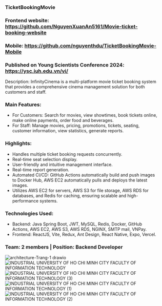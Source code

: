 ### TicketBookingMovie
### Frontend website: https://github.com/NguyenXuanAn5161/Movie-ticket-booking-website
### Mobile: https://github.com/nguyenthdu/TicketBookingMovie-Mobile 
### Published on Young Scientists Conference 2024: https://ysc.iuh.edu.vn/vi/
Description: InfinityCinema is a multi-platform movie ticket booking system that provides a comprehensive cinema management solution for both customers and staff.
### Main Features:
- For Customers: Search for movies, view showtimes, book tickets online, make online payments, order food and beverages.
- For Staff: Manage movies, pricing, promotions, tickets, seating, customer information, view statistics, generate reports.
### Highlights:
- Handles multiple ticket booking requests concurrently.
- Real-time seat selection display.
- User-friendly and intuitive management interface.
- Real-time report generation.
- Automated CI/CD: GitHub Actions automatically build and push images to Docker Hub, AWS EC2 automatically pulls and deploys the latest images.
- Utilizes AWS EC2 for servers, AWS S3 for file storage, AWS RDS for databases, and Redis for caching, ensuring scalable and high-performance systems.
### Technologies Used:
- Backend: Java Spring Boot, JWT, MySQL, Redis, Docker, GitHub Actions, AWS EC2, AWS S3, AWS RDS, NGINX, SMTP mail, VNPay.
- Frontend: ReactJS, Vite, Redux, Ant Design, React Native, Expo, Vercel.
### Team: 2 members | Position: Backend Developer
![architecture-Trang-1 drawio](https://github.com/nguyenthdu/TicketBookingMovie/assets/110290495/a01a3a5e-df29-489d-8d4d-9ed9bb065ab7)
![INDUSTRIAL UNIVERSITY OF HO CHI MINH CITY FACULTY OF INFORMATION TECHNOLOGY](https://github.com/nguyenthdu/TicketBookingMovie/assets/110290495/21445d6c-d9ab-4ca3-a266-2e3c78e53c2e)
![INDUSTRIAL UNIVERSITY OF HO CHI MINH CITY FACULTY OF INFORMATION TECHNOLOGY (3)](https://github.com/nguyenthdu/TicketBookingMovie/assets/110290495/7cf0b741-3844-4b5c-a2f7-ad1feb674999)
![INDUSTRIAL UNIVERSITY OF HO CHI MINH CITY FACULTY OF INFORMATION TECHNOLOGY (1)](https://github.com/nguyenthdu/TicketBookingMovie/assets/110290495/fc1f54d4-7162-4974-9b7d-4e78410fec31)
![INDUSTRIAL UNIVERSITY OF HO CHI MINH CITY FACULTY OF INFORMATION TECHNOLOGY (2)](https://github.com/nguyenthdu/TicketBookingMovie/assets/110290495/14092132-82be-48a3-8da7-cd5db8412c2c)


